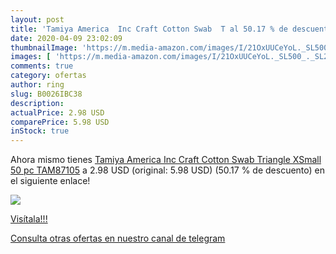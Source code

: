 ```yaml
---
layout: post
title: 'Tamiya America  Inc Craft Cotton Swab  T al 50.17 % de descuento'
date: 2020-04-09 23:02:09
thumbnailImage: 'https://m.media-amazon.com/images/I/21OxUUCeYoL._SL500_._SL200_.jpg'
images: [ 'https://m.media-amazon.com/images/I/21OxUUCeYoL._SL500_._SL200_.jpg' ]
comments: true
category: ofertas
author: ring
slug: B0026IBC38
description:
actualPrice: 2.98 USD
comparePrice: 5.98 USD
inStock: true
---
```


Ahora mismo tienes [Tamiya America  Inc Craft Cotton Swab  Triangle XSmall 50 pc  TAM87105](https://www.amazon.com/dp/B0026IBC38/?tag=redken08-20) a 2.98 USD (original: 5.98 USD) (50.17 %  de descuento) en el siguiente enlace!

[![](https://m.media-amazon.com/images/I/21OxUUCeYoL._SL500_._SL200_.jpg)](https://www.amazon.com/dp/B0026IBC38/?tag=redken08-20)

[Visítala!!!](https://www.amazon.com/dp/B0026IBC38/?tag=redken08-20)

[Consulta otras ofertas en nuestro canal de telegram](https://t.me/s/ofertas25)
